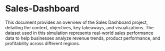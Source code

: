 # Sales-Dashboard
This document provides an overview of the Sales Dashboard project, detailing the context, objectives, key takeaways, and visualizations. The dataset used in this simulation represents real-world sales performance data to help businesses analyze revenue trends, product performance, and profitability across different regions.
